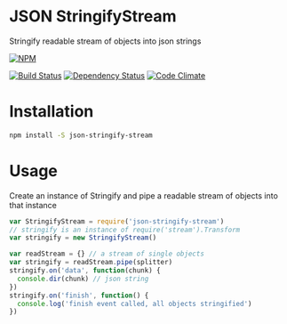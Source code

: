 # JSON StringifyStream

Stringify readable stream of objects into json strings

[![NPM](https://nodei.co/npm/json-stringify-stream.png)](https://nodei.co/npm/json-stringify-stream/)

[![Build Status](https://travis-ci.org/nisaacson/json-stringify-stream.png)](https://travis-ci.org/nisaacson/json-stringify-stream)
[![Dependency Status](https://david-dm.org/nisaacson/json-stringify-stream/status.png)](https://david-dm.org/nisaacson/json-stringify-stream)
[![Code Climate](https://codeclimate.com/github/nisaacson/json-stringify-stream.png)](https://codeclimate.com/github/nisaacson/json-stringify-stream)

# Installation
```bash
npm install -S json-stringify-stream
```

# Usage

Create an instance of Stringify and pipe a readable stream of objects into that instance

```javascript
var StringifyStream = require('json-stringify-stream')
// stringify is an instance of require('stream').Transform
var stringify = new StringifyStream()

var readStream = {} // a stream of single objects
var stringify = readStream.pipe(splitter)
stringify.on('data', function(chunk) {
  console.dir(chunk) // json string
})
stringify.on('finish', function() {
  console.log('finish event called, all objects stringified')
})
```



